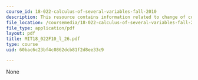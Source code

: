 ```yaml
---
course_id: 18-022-calculus-of-several-variables-fall-2010
description: This resource contains information related to change of coordinates.
file_location: /coursemedia/18-022-calculus-of-several-variables-fall-2010/60bac6c23bf4c0862dcb81f2d8ee33c9_MIT18_022F10_l_26.pdf
file_type: application/pdf
layout: pdf
title: MIT18_022F10_l_26.pdf
type: course
uid: 60bac6c23bf4c0862dcb81f2d8ee33c9

---
```

None
